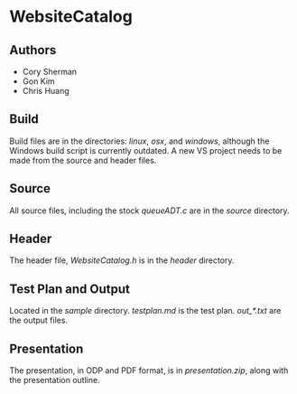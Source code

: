 WebsiteCatalog
==============

Authors
-------
* Cory Sherman
* Gon Kim
* Chris Huang

Build
-----
Build files are in the directories: *linux*, *osx*, and *windows*,
although the Windows build script is currently outdated.
A new VS project needs to be made from the source and header files.

Source
------
All source files, including the stock *queueADT.c* are in the *source* directory.

Header
------
The header file, *WebsiteCatalog.h* is in the *header* directory.

Test Plan and Output
--------------------
Located in the *sample* directory.
*testplan.md* is the test plan.
*out_\*.txt* are the output files.

Presentation
------------
The presentation, in ODP and PDF format, is in *presentation.zip*, along with the presentation outline.
